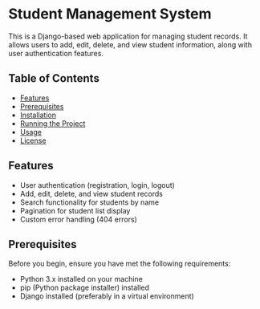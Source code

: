 # Student Management System

This is a Django-based web application for managing student records. It allows users to add, edit, delete, and view student information, along with user authentication features.

## Table of Contents

- [Features](#features)
- [Prerequisites](#prerequisites)
- [Installation](#installation)
- [Running the Project](#running-the-project)
- [Usage](#usage)
- [License](#license)

## Features

- User authentication (registration, login, logout)
- Add, edit, delete, and view student records
- Search functionality for students by name
- Pagination for student list display
- Custom error handling (404 errors)

## Prerequisites

Before you begin, ensure you have met the following requirements:

- Python 3.x installed on your machine
- pip (Python package installer) installed
- Django installed (preferably in a virtual environment)
